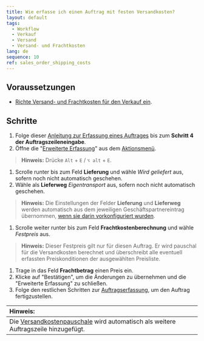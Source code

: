 ```yaml
---
title: Wie erfasse ich einen Auftrag mit festen Versandkosten?
layout: default
tags:
  - Workflow
  - Verkauf
  - Versand
  - Versand- und Frachtkosten
lang: de
sequence: 10
ref: sales_order_shipping_costs
---
```


## Voraussetzungen
- [Richte Versand- und Frachtkosten für den Verkauf ein](Versandkosten_Frachtkosten_Einrichtung).

## Schritte
1. Folge dieser [Anleitung zur Erfassung eines Auftrages](Auftrag_erfassen) bis zum **Schritt 4 der Auftragszeileneingabe**.
1. Öffne die "[Erweiterte Erfassung](Ansichten)" aus dem [Aktionsmenü](AktionStarten).
 >**Hinweis:** Drücke `Alt` + `E` / `⌥ alt` + `E`.

1. Scrolle runter bis zum Feld **Lieferung** und wähle *Wird geliefert* aus, sofern noch nicht automatisch geschehen.
1. Wähle als **Lieferweg** *Eigentransport* aus, sofern noch nicht automatisch geschehen.
 >**Hinweis:** Die Einstellungen der Felder **Lieferung** und **Lieferweg** werden automatisch aus dem jeweiligen Geschäftspartnereintrag übernommen, [wenn sie darin vorkonfiguriert wurden](GPartner_Versandkosten_einrichten).

1. Scrolle weiter runter bis zum Feld **Frachtkostenberechnung** und wähle *Festpreis* aus.
 >**Hinweis:** Dieser Festpreis gilt nur für diesen Auftrag. Er wird pauschal für die Versandkosten berechnet und überschreibt alle eventuell erfassten Preiskonditionen der ausgewählten Preisliste.

1. Trage in das Feld **Frachtbetrag** einen Preis ein.
1. Klicke auf "Bestätigen", um die Änderungen zu übernehmen und die "Erweiterte Erfassung" zu schließen.
1. Folge den restlichen Schritten zur [Auftragserfassung](Auftrag_erfassen), um den Auftrag fertigzustellen.

| **Hinweis:** |
| :--- |
| Die [Versandkostenpauschale](Produkt_Versandkostenpauschale_anlegen) wird automatisch als weitere Auftragszeile hinzugefügt. |
